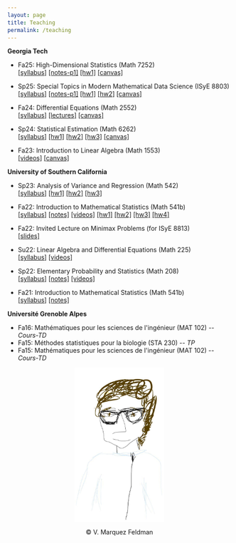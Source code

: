 ```yaml
---
layout: page
title: Teaching
permalink: /teaching
---
```

  
__Georgia Tech__  

* Fa25: High-Dimensional Statistics (Math 7252)  
[[syllabus]](assets/teaching/Syllabi/Syllabus-M7252-F2025.pdf) 
[[notes-p1]](assets/teaching/Lectures/MDS-Lectures.pdf)
[[hw1]](assets/teaching/Homeworks/GaTech/7252/hw1.pdf) 
[[canvas]](https://gatech.instructure.com/courses/480610)  

* Sp25: Special Topics in Modern Mathematical Data Science (ISyE 8803)  
[[syllabus]](assets/teaching/Syllabi/Syllabus-E8803-S2025.pdf) 
[[notes-p1]](assets/teaching/Lectures/MDS-Lectures.pdf)
[[hw1]](assets/teaching/Homeworks/GaTech/8803/hw1.pdf) 
[[hw2]](assets/teaching/Homeworks/GaTech/8803/hw2.pdf) 
[[canvas]](https://gatech.instructure.com/courses/451798)  

* Fa24: Differential Equations (Math 2552)  
[[syllabus]](assets/teaching/Syllabi/Syllabus-M2552-F2024.pdf) 
[[lectures]](assets/teaching/Lectures/ODE-Lectures.pdf) 
[[canvas]](https://gatech.instructure.com/courses/395852)  

* Sp24: Statistical Estimation (Math 6262)  
[[syllabus]](assets/teaching/Syllabi/Syllabus-M6262-S2024.pdf) 
[[hw1]](assets/teaching/Homeworks/GaTech/6262/6262-hw1.pdf) 
[[hw2]](assets/teaching/Homeworks/GaTech/6262/6262-hw2.pdf) 
[[hw3]](assets/teaching/Homeworks/GaTech/6262/6262-hw3.pdf) 
[[canvas]](https://gatech.instructure.com/courses/365662)  

* Fa23: Introduction to Linear Algebra (Math 1553)  
[[videos]](https://www.dropbox.com/scl/fo/1mr4tk7mmpb9y3ddri0qi/h?rlkey=suhq9nu34w97ixnzs90td1fk9&dl=0) 
[[canvas]](https://gatech.instructure.com/courses/326018)  

__University of Southern California__  

* Sp23: Analysis of Variance and Regression (Math 542)  
[[syllabus]](assets/teaching/Syllabi/Syllabus-M542-S2023.pdf) 
[[hw1]](assets/teaching/Homeworks/USC/542/542-hw1.pdf) 
[[hw2]](assets/teaching/Homeworks/USC/542/542-hw2.pdf) 
[[hw3]](assets/teaching/Homeworks/USC/542/542-hw3.pdf)  

* Fa22: Introduction to Mathematical Statistics (Math 541b)  
[[syllabus]](assets/teaching/Syllabi/Syllabus-M541b-F2022.pdf) 
[[notes]](https://www.dropbox.com/scl/fo/kj63l3bha5ditcpn74rmz/h?rlkey=3aksu0n1bsb6y54zzptqz60hn&dl=0) 
[[videos]](https://www.dropbox.com/scl/fo/whfr1h4ukus68dx0twwow/h?rlkey=4nlvo13ecaiiis3ovxdbf6mk8&dl=0) 
[[hw1]](assets/teaching/Homeworks/USC/541b/541b-hw1.pdf) 
[[hw2]](assets/teaching/Homeworks/USC/541b/541b-hw2.pdf) 
[[hw3]](assets/teaching/Homeworks/USC/541b/541b-hw3.pdf) 
[[hw4]](assets/teaching/Homeworks/USC/541b/541b-hw4.pdf)  

* Fa22: Invited Lecture on Minimax Problems (for ISyE 8813)    
[[slides]](assets/slides/slides-minimax-GATech.pdf)  

* Su22: Linear Algebra and Differential Equations (Math 225)  
[[syllabus]](assets/teaching/Syllabi/Syllabus-M225-Su2022.pdf) 
[[videos]](https://www.dropbox.com/scl/fo/pq8w39t85oo3bevnka79v/h?rlkey=8vhihvbfea1asaz343q894zro&dl=0)  

* Sp22: Elementary Probability and Statistics (Math 208)  
[[syllabus]](assets/teaching/Syllabi/Syllabus-M208-S2022.pdf) 
[[notes]](https://www.dropbox.com/scl/fo/tcsvhcmlew4b69vhuulu1/h?rlkey=xxzlv6stoa21w8xt5rd4dk5nd&dl=0) 
[[videos]](https://www.dropbox.com/scl/fo/zgkrjq4nhqlxjwb3fv8er/h?rlkey=v7m01ngpof0l0uu008vbpvrg7&dl=0)  

* Fa21: Introduction to Mathematical Statistics (Math 541b)  
[[syllabus]](assets/teaching/Syllabi/Syllabus-M541b-F2021.pdf) 
[[notes]](https://www.dropbox.com/scl/fo/wu5r72el2yqqt986zk9oj/h?rlkey=7zddzzczsh5izcr61opbl7f42&dl=0)  

__Université Grenoble Alpes__  

* Fa16: Mathématiques pour les sciences de l'ingénieur (MAT 102) -- _Cours-TD_  
* Fa15: Méthodes statistiques pour la biologie (STA 230) -- _TP_  
* Fa15: Mathématiques pour les sciences de l'ingénieur (MAT 102) -- _Cours-TD_   
  

<p align = "center">
<img src="sketch_vicky.jpg" alt="Sketch by Vicky" width="40%" align="center" hspace="20">  
</p>  
<p align = "center">
&copy; V. Marquez Feldman
</p>  